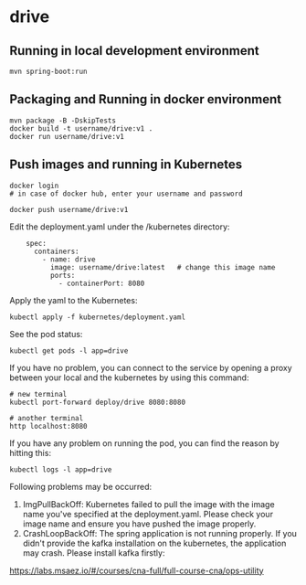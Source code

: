 # drive

## Running in local development environment

```
mvn spring-boot:run
```

## Packaging and Running in docker environment

```
mvn package -B -DskipTests
docker build -t username/drive:v1 .
docker run username/drive:v1
```

## Push images and running in Kubernetes

```
docker login 
# in case of docker hub, enter your username and password

docker push username/drive:v1
```

Edit the deployment.yaml under the /kubernetes directory:
```
    spec:
      containers:
        - name: drive
          image: username/drive:latest   # change this image name
          ports:
            - containerPort: 8080

```

Apply the yaml to the Kubernetes:
```
kubectl apply -f kubernetes/deployment.yaml
```

See the pod status:
```
kubectl get pods -l app=drive
```

If you have no problem, you can connect to the service by opening a proxy between your local and the kubernetes by using this command:
```
# new terminal
kubectl port-forward deploy/drive 8080:8080

# another terminal
http localhost:8080
```

If you have any problem on running the pod, you can find the reason by hitting this:
```
kubectl logs -l app=drive
```

Following problems may be occurred:

1. ImgPullBackOff:  Kubernetes failed to pull the image with the image name you've specified at the deployment.yaml. Please check your image name and ensure you have pushed the image properly.
1. CrashLoopBackOff: The spring application is not running properly. If you didn't provide the kafka installation on the kubernetes, the application may crash. Please install kafka firstly:

https://labs.msaez.io/#/courses/cna-full/full-course-cna/ops-utility

